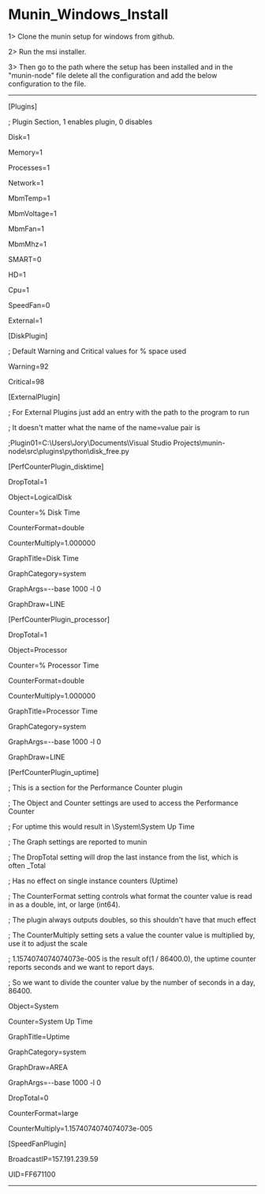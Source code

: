 Munin_Windows_Install
=====================

1> Clone the munin setup for windows from github.

2> Run the msi installer.

3> Then go to the path where the setup has been installed and in the "munin-node" file delete all the configuration and add the below configuration to the file.


*************************************************************************************
[Plugins]

; Plugin Section, 1 enables plugin, 0 disables

Disk=1

Memory=1

Processes=1

Network=1

MbmTemp=1

MbmVoltage=1

MbmFan=1

MbmMhz=1

SMART=0

HD=1

Cpu=1

SpeedFan=0

External=1

[DiskPlugin]

; Default Warning and Critical values for % space used

Warning=92

Critical=98

[ExternalPlugin]

; For External Plugins just add an entry with the path to the program to run

; It doesn't matter what the name of the name=value pair is

;Plugin01=C:\Users\Jory\Documents\Visual Studio Projects\munin-node\src\plugins\python\disk_free.py

[PerfCounterPlugin_disktime]

DropTotal=1

Object=LogicalDisk

Counter=% Disk Time

CounterFormat=double

CounterMultiply=1.000000

GraphTitle=Disk Time

GraphCategory=system

GraphArgs=--base 1000 -l 0

GraphDraw=LINE

[PerfCounterPlugin_processor]

DropTotal=1

Object=Processor

Counter=% Processor Time

CounterFormat=double

CounterMultiply=1.000000

GraphTitle=Processor Time

GraphCategory=system

GraphArgs=--base 1000 -l 0

GraphDraw=LINE

[PerfCounterPlugin_uptime]

; This is a section for the Performance Counter plugin

; The Object and Counter settings are used to access the Performance Counter

; For uptime this would result in \System\System Up Time

; The Graph settings are reported to munin

; The DropTotal setting will drop the last instance from the list, which is often _Total

; Has no effect on single instance counters (Uptime)

; The CounterFormat setting controls what format the counter value is read in as a double, int, or large (int64).

; The plugin always outputs doubles, so this shouldn't have that much effect

; The CounterMultiply setting sets a value the counter value is multiplied by, use it to adjust the scale

; 1.1574074074074073e-005 is the result of(1 / 86400.0), the uptime counter reports seconds and we want to report days.

; So we want to divide the counter value by the number of seconds in a day, 86400.

Object=System

Counter=System Up Time

GraphTitle=Uptime

GraphCategory=system

GraphDraw=AREA

GraphArgs=--base 1000 -l 0

DropTotal=0

CounterFormat=large

CounterMultiply=1.1574074074074073e-005

[SpeedFanPlugin]

BroadcastIP=157.191.239.59

UID=FF671100

*****************************************************************************************
